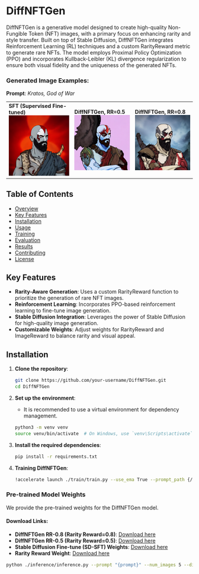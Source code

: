 # DiffNFTGen

DiffNFTGen is a generative model designed to create high-quality Non-Fungible Token (NFT) images, with a primary focus on enhancing rarity and style transfer. Built on top of Stable Diffusion, DiffNFTGen integrates Reinforcement Learning (RL) techniques and a custom RarityReward metric to generate rare NFTs. The model employs Proximal Policy Optimization (PPO) and incorporates Kullback-Leibler (KL) divergence regularization to ensure both visual fidelity and the uniqueness of the generated NFTs.

### Generated Image Examples:
**Prompt**: *Kratos, God of War*
<table>
  <tr>
    <td><strong>SFT (Supervised Fine-tuned)</strong><img src="images/generated_images/sft.png" width="250"></td>
    <td><strong>DiffNFTGen, RR=0.5</strong><img src="images/generated_images/rr0.5.png" width="250"></td>
    <td><strong>DiffNFTGen, RR=0.8</strong><img src="images/generated_images/rr0.8.png" width="250"></td>
  </tr>
</table>

## Table of Contents

- [Overview](#overview)
- [Key Features](#key-features)
- [Installation](#installation)
- [Usage](#usage)
- [Training](#training)
- [Evaluation](#evaluation)
- [Results](#results)
- [Contributing](#contributing)
- [License](#license)

## Key Features

- **Rarity-Aware Generation**: Uses a custom RarityReward function to prioritize the generation of rare NFT images.
- **Reinforcement Learning**: Incorporates PPO-based reinforcement learning to fine-tune image generation.
- **Stable Diffusion Integration**: Leverages the power of Stable Diffusion for high-quality image generation.
- **Customizable Weights**: Adjust weights for RarityReward and ImageReward to balance rarity and visual appeal.

## Installation

1. **Clone the repository**:
    ```bash
    git clone https://github.com/your-username/DiffNFTGen.git
    cd DiffNFTGen
    ```

2. **Set up the environment**:
    - It is recommended to use a virtual environment for dependency management.
    ```bash
    python3 -m venv venv
    source venv/bin/activate  # On Windows, use `venv\Scripts\activate`
    ```
3. **Install the required dependencies**:
    ```bash
    pip install -r requirements.txt
    ```

4. **Training DiffNFTGen**:
    ```bash
    !accelerate launch ./train/train.py --use_ema True --prompt_path {/path/to/prompts.json} --p_batch_size 4 --reward_weight 1000 --kl_weight 0.1 --enable_rarity --ir_weight 0.2 --rarity_weight 0.8 --rarity_model_path {/path/to/vit_rarity_classifier.pth} --learning_rate 5e-5 --single_flag 0 --gradient_accumulation_steps 12 --clip_norm 0.1 --g_batch_size 6 --multi_gpu 0 --v_flag 1 --sft_path {/path/to/sft_stable_diffusion} --output_dir {/path/to/output/} --checkpointing_steps 1000 --save_interval 1000 --max_train_steps 50000
    ```
### Pre-trained Model Weights

We provide the pre-trained weights for the DiffNFTGen model.

#### Download Links:

- **DiffNFTGen RR-0.8 (Rarity Reward=0.8)**: [Download here](https://your-link-here.com/diffnftgen_weights.pth)
- **DiffNFTGen RR-0.5 (Rarity Reward=0.5)**: [Download here](https://your-link-here.com/diffnftgen_weights.pth)
- **Stable Diffusion Fine-tune (SD-SFT) Weights**: [Download here](https://your-link-here.com/sd_sft_weights.pth)
- **Rarity Reward Weight**: [Download here](https://your-link-here.com/sd_sft_weights.pth)

```bash
python ./inference/inference.py --prompt "{prompt}" --num_images 5 --diffnftgen_weight {/path/to/diffnftgen_weight}  --sft_weight {/path/to/sft_weight} --rarity_weight {/path/to/classifier}
```
